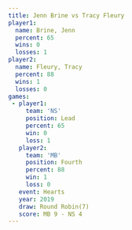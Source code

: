 ```yaml
---
title: Jenn Brine vs Tracy Fleury
player1:             
  name: Brine, Jenn  
  percent: 65        
  wins: 0            
  losses: 1          
player2:             
  name: Fleury, Tracy
  percent: 88        
  wins: 1            
  losses: 0          
games:
 - player1:        
     team: 'NS'    
     position: Lead
     percent: 65   
     win: 0        
     loss: 1       
   player2:          
     team: 'MB'      
     position: Fourth
     percent: 88     
     win: 1          
     loss: 0         
   event: Hearts       
   year: 2019          
   draw: Round Robin(7)
   score: MB 9 - NS 4  
---
```


